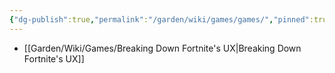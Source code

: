 ```yaml
---
{"dg-publish":true,"permalink":"/garden/wiki/games/games/","pinned":true,"noteIcon":"1","created":"2024-11-30T23:52:24.713+01:00","updated":"2024-12-01T18:57:52.818+01:00"}
---
```




- [[Garden/Wiki/Games/Breaking Down Fortnite's UX\|Breaking Down Fortnite's UX]]


